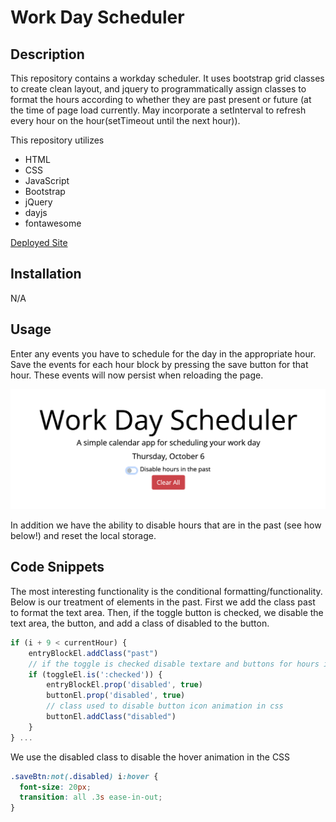 # Work Day Scheduler

## Description

This repository contains a workday scheduler. It uses bootstrap grid classes to create clean layout, and jquery to programmatically assign classes to format the hours according to whether they are past present or future (at the time of page load currently. May incorporate a setInterval to refresh every hour on the hour(setTimeout until the next hour)).

This repository utilizes
* HTML
* CSS
* JavaScript
* Bootstrap
* jQuery
* dayjs
* fontawesome

[Deployed Site](https://joedjensen.github.io/work-day-scheduler/)

## Installation 

N/A

## Usage 

Enter any events you have to schedule for the day in the appropriate hour. Save the events for each hour block by pressing the save button for that hour. These events will now persist when reloading the page.

![](./assets/images/header.png)

In addition we have the ability to disable hours that are in the past (see how below!) and reset the local storage.

## Code Snippets

The most interesting functionality is the conditional formatting/functionality. Below is our treatment of elements in the past. First we add the class past to format the text area. Then, if the toggle button is checked, we disable the text area, the button, and add a class of disabled to the button.

```Javascript
if (i + 9 < currentHour) {
    entryBlockEl.addClass("past")
    // if the toggle is checked disable textare and buttons for hours in past
    if (toggleEl.is(':checked')) {
        entryBlockEl.prop('disabled', true)
        buttonEl.prop('disabled', true)
        // class used to disable button icon animation in css
        buttonEl.addClass("disabled")
    }
} ...
```

We use the disabled class to disable the hover animation in the CSS 

```CSS
.saveBtn:not(.disabled) i:hover {
  font-size: 20px;
  transition: all .3s ease-in-out;
}
```
